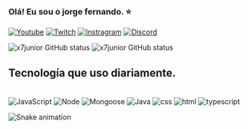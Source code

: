 

### Olá! Eu sou o jorge fernando. ⭐

[![Youtube](https://img.shields.io/badge/YouTube-FF0000?style=for-the-badge&logo=youtube&logoColor=white)](https://youtube.com/x7junior)
[![Twitch](https://img.shields.io/badge/Twitch-9146FF?style=for-the-badge&logo=twitch&logoColor=white)](https://www.twitch.tv/x7junior)
[![Instragram](https://img.shields.io/badge/Instagram-E4405F?style=for-the-badge&logo=instagram&logoColor=white)](https://www.instagram.com/youtube_x7junior/)
[![Discord](https://img.shields.io/badge/Discord-7289DA?style=for-the-badge&logo=discord&logoColor=white)](https://discord.gg/QGuU9J22mg)

![x7junior GitHub status](https://github-readme-stats.vercel.app/api?username=x7junior&show_icons=true&theme=radical)
![x7junior GitHub status](https://github-readme-stats.vercel.app/api/top-langs/?username=x7junior&hide_progress=true&theme=radical)

## Tecnología que uso diariamente.

<div style="display: inline_block"><br/>
    <img align="center" alt="JavaScript" src="https://img.shields.io/badge/JavaScript-F7DF1E?style=for-the-badge&logo=javascript&logoColor=black">
    <img align="center" alt="Node" src="https://img.shields.io/badge/Node.js-43853D?style=for-the-badge&logo=node.js&logoColor=white">
    <img align="center" alt="Mongoose" src="https://img.shields.io/badge/MongoDB-4EA94B?style=for-the-badge&logo=mongodb&logoColor=white">
    <img align="center" alt="Java" src="https://img.shields.io/badge/Java-ED8B00?style=for-the-badge&logo=openjdk&logoColor=white">
    <img align="center" alt="css" src="https://img.shields.io/badge/CSS-239120?&style=for-the-badge&logo=css3&logoColor=white">
    <img align="center" alt="html" src="https://img.shields.io/badge/HTML-239120?style=for-the-badge&logo=html5&logoColor=white">
    <img align="center" alt="typescript" src="https://img.shields.io/badge/TypeScript-007ACC?style=for-the-badge&logo=typescript&logoColor=white">
</div>

![Snake animation](https://github.com/x7junior/x7junior/blob/output/github-contribution-grid-snake.svg)
